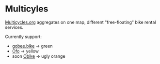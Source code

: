 # Multicyles

[Multicycles.org](http://multicycles.org) aggregates on one map, different "free-floating" bike rental services.

Currently support:

* [gobee.bike](http://gobee.bike) -> green
* [Ofo](https://www.ofo.com) -> yellow
* soon [Obike](https://www.o.bike/) -> ugly orange
